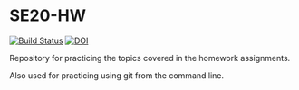 # SE20-HW
[![Build Status](https://travis-ci.com/chsmith3/SE20-HW.svg?branch=master)](https://travis-ci.com/chsmith3/SE20-HW)
[![DOI](https://zenodo.org/badge/DOI/10.5281/zenodo.3981384.svg)](https://doi.org/10.5281/zenodo.3981384)

Repository for practicing the topics covered in the homework assignments.

Also used for practicing using git from the command line.
